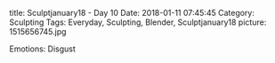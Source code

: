 title: Sculptjanuary18 - Day 10
Date: 2018-01-11 07:45:45
Category: Sculpting
Tags: Everyday, Sculpting, Blender, Sculptjanuary18
picture: 1515656745.jpg

Emotions: Disgust
